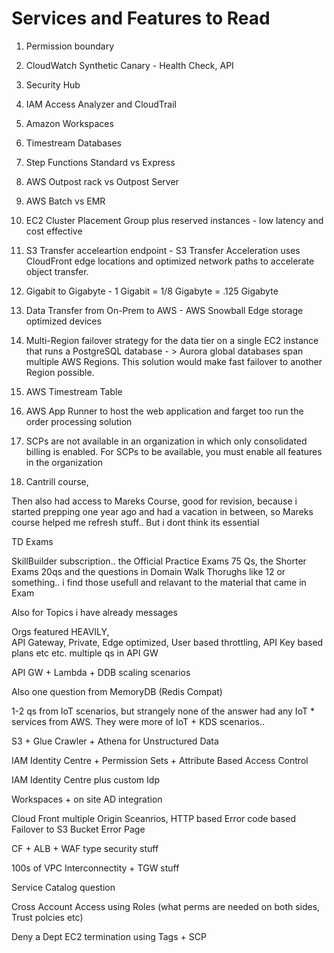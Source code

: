 # Services and Features to Read

1. Permission boundary
2. CloudWatch Synthetic Canary - Health Check, API
3. Security Hub
4. IAM Access Analyzer and CloudTrail
5. Amazon Workspaces
6. Timestream Databases
7. Step Functions Standard vs Express
8. AWS Outpost rack vs Outpost Server
9. AWS Batch vs EMR
10. EC2 Cluster Placement Group plus reserved instances - low latency and cost effective
11. S3 Transfer acceleartion endpoint -  S3 Transfer Acceleration uses CloudFront edge locations and optimized network paths to accelerate object transfer.
12. Gigabit to Gigabyte - 1 Gigabit = 1/8 Gigabyte = .125 Gigabyte
13. Data Transfer from On-Prem to AWS - AWS Snowball Edge storage optimized devices
14. Multi-Region failover strategy for the data tier on a single EC2 instance that runs a PostgreSQL database - > Aurora global databases span multiple AWS Regions. This solution would make fast failover to another Region possible.
15. AWS Timestream Table
16. AWS App Runner to host the web application and farget too run the order processing solution

17. SCPs are not available in an organization in which only consolidated billing is enabled. For SCPs to be available, you must enable all features in the organization

18. Cantrill course,

Then also had access to Mareks Course, good for revision, because i started prepping one year ago and had a vacation in between, so Mareks course helped me refresh stuff.. But i dont think its essential

TD Exams

SkillBuilder subscription.. the Official Practice Exams 75 Qs, the Shorter Exams 20qs and the questions in Domain Walk Thorughs like 12 or something.. i find those usefull and relavant to the material that came in Exam

Also for Topics i have already messages 

Orgs featured HEAVILY,  
API Gateway, Private, Edge optimized, User based throttling, API Key based plans etc etc. multiple qs in API GW

API GW + Lambda + DDB scaling scenarios


Also one question from MemoryDB (Redis Compat)

1-2 qs from IoT scenarios, but strangely none of the answer had any IoT * services from AWS. They were more of IoT + KDS scenarios.. 

S3 + Glue Crawler + Athena for Unstructured Data

IAM Identity Centre + Permission Sets + Attribute Based Access Control

IAM Identity Centre plus custom Idp 

Workspaces + on site AD integration

Cloud Front multiple Origin Sceanrios, HTTP based Error code based Failover to S3 Bucket Error Page

CF + ALB + WAF type security stuff

100s of VPC Interconnectity + TGW stuff

Service Catalog question


Cross Account Access using Roles (what perms are needed on both sides, Trust polcies etc)

Deny a Dept EC2 termination using Tags + SCP
